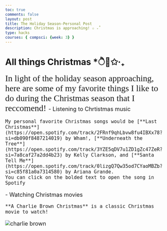 ```yaml
---
toc: true
comments: false
layout: post
title: The Holiday Season-Personal Post
description: Christmas is approaching! ✩ ₊˚
type: hacks
courses: { compsci: {week: 3} }
---
```


# All things Christmas *ੈ🎄✩‧₊
<span style="font-size: 28px;">
<span style ="font-family: Playfair display">In light of the holiday season approaching, here are some of my favorite things I like to do during the Christmas season that I reccomend! </span>

<span style="font-size: 18px;">
- Listening to Chrtistmas music

    My personal favorite Christmas songs would be [**Last Christmas**](https://open.spotify.com/track/2FRnf9qhLbvw8fu4IBXx78?si=db090f8487214019) by Wham!, [**Underneath the Tree**](https://open.spotify.com/track/3YZE5qDV7u1ZD1gZc47ZeR?si=7a8caf27a2dd4b23) by Kelly Clarkson, and [**Santa Tell Me**](https://open.spotify.com/track/0lizgQ7Qw35od7CYaoMBZb?si=c85f81a0a7314580) by Ariana Grande. 
    You can click on the bolded text to open the song in Spotify 



<span style="font-size: 18px;">
- Watching Christmas movies

    **A Charlie Brown Christmas** is a classic Christmas movie to watch! 
![charlie brown](https://media4.giphy.com/media/PcKgXgisPwieA/giphy.gif)
